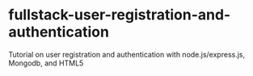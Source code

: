 # fullstack-user-registration-and-authentication
Tutorial on user registration and authentication with node.js/express.js, Mongodb, and HTML5
